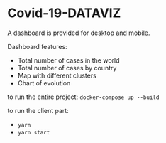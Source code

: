 # Covid-19-DATAVIZ  

A dashboard is provided for desktop and mobile.  

Dashboard features:
- Total number of cases in the world
- Total number of cases by country
- Map with different clusters
- Chart of evolution

to run the entire project:
`docker-compose up --build`

to run the client part: 
- `yarn`
- `yarn start`
